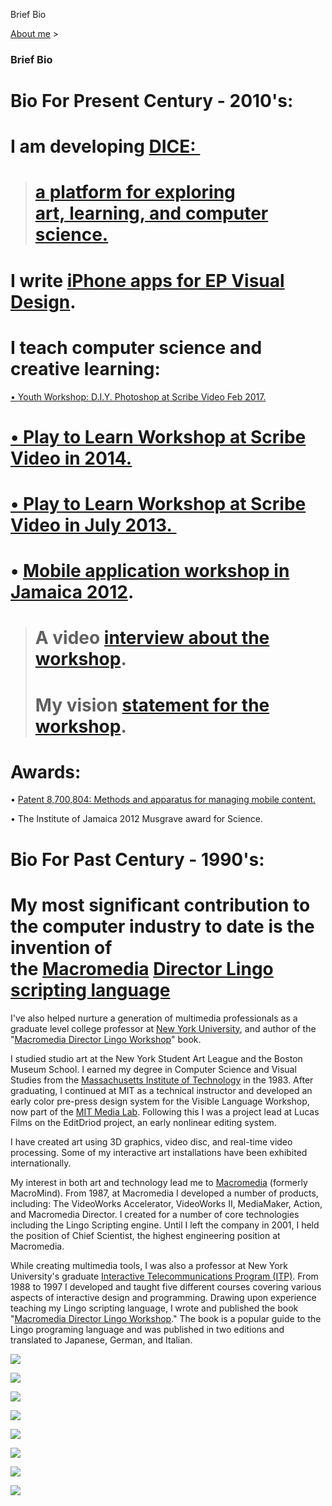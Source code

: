 Brief Bio 

[About me](../home.md)‎ > ‎

### Brief Bio

Bio For Present Century - 2010's:
=================================

I am developing [DICE: ](goog_705698171.md)
=============================================

> [a platform for exploring art, learning, and computer science.](../3-dice.md)
> ===============================================================================

I write [iPhone apps for EP Visual Design](../iphone-apps.md).
================================================================

I teach computer science and creative learning:
===============================================

[• Youth Workshop: D.I.Y. Photoshop at Scribe Video Feb 2017.](http://www.scribe.org/events/youth-workshop-diy-photoshop)

[• Play to Learn Workshop at Scribe Video in 2014.](../the-art-of-learning/play-to-learn.md)
==============================================================================================

[• Play to Learn Workshop at Scribe Video in July 2013. ](../the-art-of-learning/play-to-learn/2013-edition.md)
=================================================================================================================

• [Mobile application workshop in Jamaica 2012](http://jamaica-gleaner.com/gleaner/20120504/lead/lead9.html). 
==============================================================================================================

> A video [interview about the workshop](http://www.youtube.com/watch?v=Qu99hZhyhdc). 
> ====================================================================================
> 
> My vision [statement for the workshop](http://www.j4u2.com/breadfruit/workshop/vision-page/).
> =============================================================================================

Awards:
=======

• [Patent 8,700,804: Methods and apparatus for managing mobile content.](http://patft.uspto.gov/netacgi/nph-Parser?Sect1=PTO1&Sect2=HITOFF&d=PALL&p=1&u=%2Fnetahtml%2FPTO%2Fsrchnum.htm&r=1&f=G&l=50&s1=8700804.PN.&OS=PN/8700804&RS=PN/8700804)

• The Institute of Jamaica 2012 Musgrave award for Science.  

Bio For Past Century - 1990's:
==============================

My most significant contribution to the computer industry to date is the invention of the [Macromedia](http://www.macromedia.com/) [Director Lingo scripting language](http://www.macromedia.com/software/director/)
====================================================================================================================================================================================================================

I've also helped nurture a generation of multimedia professionals as a graduate level college professor at [New York University](http://itp.nyu.edu/), and author of the "[Macromedia Director Lingo Workshop](http://www.j4u2.com/jht/lingoworkshop.html)" book.   
  
I studied studio art at the New York Student Art League and the Boston Museum School. I earned my degree in Computer Science and Visual Studies from the [Massachusetts Institute of Technology](http://web.mit.edu/) in the 1983. After graduating, I continued at MIT as a technical instructor and developed an early color pre-press design system for the Visible Language Workshop, now part of the [MIT Media Lab](http://www.media.mit.edu/). Following this I was a project lead at Lucas Films on the EditDriod project, an early nonlinear editing system.

  

I have created art using 3D graphics, video disc, and real-time video processing. Some of my interactive art installations have been exhibited internationally.

  

My interest in both art and technology lead me to [Macromedia](http://www.macromedia.com/) (formerly MacroMind). From 1987, at Macromedia I developed a number of products, including: The VideoWorks Accelerator, VideoWorks II, MediaMaker, Action, and Macromedia Director. I created for a number of core technologies including the Lingo Scripting engine. Until I left the company in 2001, I held the position of Chief Scientist, the highest engineering position at Macromedia.

  

While creating multimedia tools, I was also a professor at New York University's graduate [Interactive Telecommunications Program (ITP)](http://itp.nyu.edu/). From 1988 to 1997 I developed and taught five different courses covering various aspects of interactive design and programming. Drawing upon experience teaching my Lingo scripting language, I wrote and published the book "[Macromedia Director Lingo Workshop](http://www.j4u2.com/jht/lingoworkshop.html)." The book is a popular guide to the Lingo programing language and was published in two editions and translated to Japanese, German, and Italian.  
  

  

  

  

  

[![](../_/rsrc/1481644120915/home/bio/me-color-rainbow-height=180&width=320.png)](https://www.youtube.com/watch?feature=player_embedded&v=Z6z09QfPaW0)

  
[![](../_/rsrc/1481644120915/home/bio/ash-6mo-head-cu-height=320&width=272.png)](http://www.youtube.com/watch?v=plPbLxta760)  

[![](../_/rsrc/1481644120915/home/bio/me-height=242&width=320.jpg)](http://www.j4u2.com/jht/art1981.html)

  

  

[![](../_/rsrc/1481644120915/home/bio/d1boxfront-height=400&width=352.jpg)](http://www.adobe.com/products/director/)

  

[![](../_/rsrc/1481644120915/home/bio/lws_2eng_full-height=400&width=320.jpg)](http://www.johnhenrythompson.com/home/bio/lws_2eng_full.jpg?attredirects=0)

  

[![](../_/rsrc/1481644120915/home/bio/lws_2ger_full-height=400&width=275.jpg)](http://www.johnhenrythompson.com/home/bio/lws_2ger_full.jpg?attredirects=0)

  

  

  

[![](../_/rsrc/1481644120915/home/bio/lws_1jap_full-height=400&width=313.jpg)](http://www.johnhenrythompson.com/home/bio/lws_1jap_full.jpg?attredirects=0)

  

[![](../_/rsrc/1481644120915/home/bio/lws_1itl_full-height=400&width=284.jpg)](http://www.johnhenrythompson.com/home/bio/lws_1itl_full.jpg?attredirects=0)

  

  

  

  

